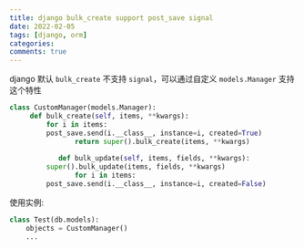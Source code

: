 ```yaml
---
title: django bulk_create support post_save signal
date: 2022-02-05
tags: [django, orm]
categories:
comments: true
---
```


django 默认 `bulk_create` 不支持 `signal`，可以通过自定义 `models.Manager` 支持这个特性

```python
class CustomManager(models.Manager):  
	 def bulk_create(self, items, **kwargs):  
		 for i in items:  
		 post_save.send(i.__class__, instance=i, created=True)  
		        return super().bulk_create(items, **kwargs)  
		  
		    def bulk_update(self, items, fields, **kwargs):  
		 super().bulk_update(items, fields, **kwargs)  
		        for i in items:  
		 post_save.send(i.__class__, instance=i, created=False)
```

使用实例:

```python
class Test(db.models):
	objects = CustomManager()
	...
```
